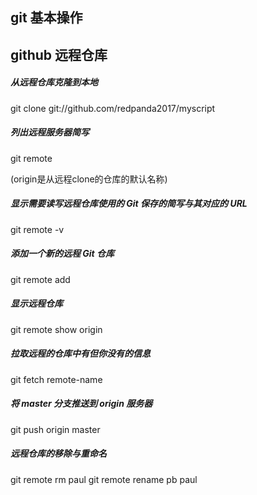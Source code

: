 ## git 基本操作

## github 远程仓库
##### 从远程仓库克隆到本地

git clone git://github.com/redpanda2017/myscript

##### 列出远程服务器简写

git remote

(origin是从远程clone的仓库的默认名称)

##### 显示需要读写远程仓库使用的 Git 保存的简写与其对应的 URL

git remote -v

##### 添加一个新的远程 Git 仓库

git remote add <short-name> <url> 

##### 显示远程仓库

git remote show origin

##### 拉取远程的仓库中有但你没有的信息

git fetch remote-name

##### 将 master 分支推送到 origin 服务器

git push origin master

##### 远程仓库的移除与重命名
git remote rm paul
git remote rename pb paul
